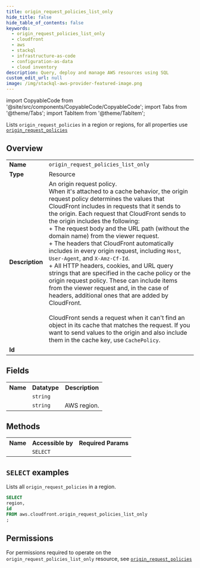 ```yaml
---
title: origin_request_policies_list_only
hide_title: false
hide_table_of_contents: false
keywords:
  - origin_request_policies_list_only
  - cloudfront
  - aws
  - stackql
  - infrastructure-as-code
  - configuration-as-data
  - cloud inventory
description: Query, deploy and manage AWS resources using SQL
custom_edit_url: null
image: /img/stackql-aws-provider-featured-image.png
---
```


import CopyableCode from '@site/src/components/CopyableCode/CopyableCode';
import Tabs from '@theme/Tabs';
import TabItem from '@theme/TabItem';

Lists <code>origin_request_policies</code> in a region or regions, for all properties use <a href="/services/serviceName/origin_request_policies/"><code>origin_request_policies</code></a>

## Overview
<table>
<tbody>
<tr><td><b>Name</b></td><td><code>origin_request_policies_list_only</code></td></tr>
<tr><td><b>Type</b></td><td>Resource</td></tr>
<tr><td><b>Description</b></td><td>An origin request policy.<br />When it's attached to a cache behavior, the origin request policy determines the values that CloudFront includes in requests that it sends to the origin. Each request that CloudFront sends to the origin includes the following:<br />+ The request body and the URL path (without the domain name) from the viewer request.<br />+ The headers that CloudFront automatically includes in every origin request, including <code>Host</code>, <code>User-Agent</code>, and <code>X-Amz-Cf-Id</code>.<br />+ All HTTP headers, cookies, and URL query strings that are specified in the cache policy or the origin request policy. These can include items from the viewer request and, in the case of headers, additional ones that are added by CloudFront.<br /><br />CloudFront sends a request when it can't find an object in its cache that matches the request. If you want to send values to the origin and also include them in the cache key, use <code>CachePolicy</code>.</td></tr>
<tr><td><b>Id</b></td><td><CopyableCode code="aws.cloudfront.origin_request_policies_list_only" /></td></tr>
</tbody>
</table>

## Fields
<table>
<tbody>
<tr><th>Name</th><th>Datatype</th><th>Description</th></tr><tr><td><CopyableCode code="id" /></td><td><code>string</code></td><td></td></tr>
<tr><td><CopyableCode code="region" /></td><td><code>string</code></td><td>AWS region.</td></tr>
</tbody>
</table>

## Methods

<table>
<tbody>
  <tr>
    <th>Name</th>
    <th>Accessible by</th>
    <th>Required Params</th>
  </tr>
  <tr>
    <td><CopyableCode code="list_resources" /></td>
    <td><code>SELECT</code></td>
    <td><CopyableCode code="region" /></td>
  </tr>
</tbody>
</table>

## `SELECT` examples
Lists all <code>origin_request_policies</code> in a region.
```sql
SELECT
region,
id
FROM aws.cloudfront.origin_request_policies_list_only
;
```


## Permissions

For permissions required to operate on the <code>origin_request_policies_list_only</code> resource, see <a href="/services/cloudfront/origin_request_policies/#permissions"><code>origin_request_policies</code></a>

